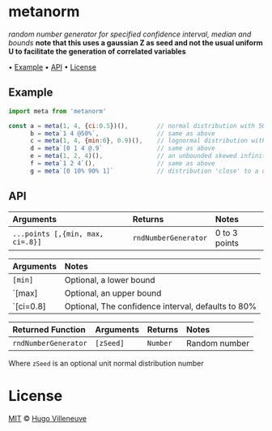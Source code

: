 <!-- markdownlint-disable MD036 MD041 -->

# metanorm

*random number generator for specified confidence interval, median and bounds*
**note that this uses a gaussian Z as seed and not the usual uniform U to facilitate the generation of correlated variables**

• [Example](#example) • [API](#api) • [License](#license)

## Example

```javascript
import meta from 'metanorm'

const a = meta(1, 4, {ci:0.5})(),        // normal distribution with 50% of values between 1 and 4
      b = meta`1 4 @50%`,                // same as above
      c = meta(1, 4, {min:0}, 0.9)(),    // lognormal distribution with 90% of values between 1 and 4 (lower bound at 0)
      d = meta`[0 1 4 @.9`               // same as above
      e = meta(1, 2, 4)(),               // an unbounded skewed infinite distribution with a median at 2
      f = meta`1 2 4`(),                 // same as above
      g = meta`[0 10% 90% 1]`            // distribution 'close' to a uniform distribution
```

## API

Arguments                         | Returns              | Notes
:--------                         | :------              | :----
`...points [,{min, max, ci=.8}]`  | `rndNumberGenerator` | 0 to 3 points

Arguments            | Notes
 :--------           | :----
 `[min]`             | Optional, a lower bound
 `[max]              | Optional, an upper bound
 `[ci=0.8]           | Optional, The confidence interval, defaults to 80%

Returned Function       | Arguments       | Returns  | Notes
:----------------       | :--------       | :------  | :----
`rndNumberGenerator`    | `[zSeed]`       | `Number` | Random number

Where `zSeed` is an optional unit normal distribution number

# License

[MIT](http://www.opensource.org/licenses/MIT) © [Hugo Villeneuve](https://github.com/hville)
